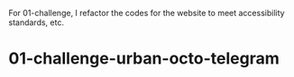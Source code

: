 For 01-challenge, I refactor the codes for the website to meet accessibility standards, etc.
# 01-challenge-urban-octo-telegram
